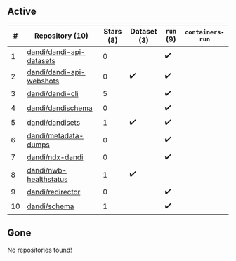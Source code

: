 ## Active
| # | Repository (10) | Stars (8) | Dataset (3) | `run` (9) | `containers-run` |
| --- | --- | --- | --- | --- | --- |
| 1 | [dandi/dandi-api-datasets](https://github.com/dandi/dandi-api-datasets) | 0 |  | :heavy_check_mark: |  |
| 2 | [dandi/dandi-api-webshots](https://github.com/dandi/dandi-api-webshots) | 0 | :heavy_check_mark: | :heavy_check_mark: |  |
| 3 | [dandi/dandi-cli](https://github.com/dandi/dandi-cli) | 5 |  | :heavy_check_mark: |  |
| 4 | [dandi/dandischema](https://github.com/dandi/dandischema) | 0 |  | :heavy_check_mark: |  |
| 5 | [dandi/dandisets](https://github.com/dandi/dandisets) | 1 | :heavy_check_mark: | :heavy_check_mark: |  |
| 6 | [dandi/metadata-dumps](https://github.com/dandi/metadata-dumps) | 0 |  | :heavy_check_mark: |  |
| 7 | [dandi/ndx-dandi](https://github.com/dandi/ndx-dandi) | 0 |  | :heavy_check_mark: |  |
| 8 | [dandi/nwb-healthstatus](https://github.com/dandi/nwb-healthstatus) | 1 | :heavy_check_mark: |  |  |
| 9 | [dandi/redirector](https://github.com/dandi/redirector) | 0 |  | :heavy_check_mark: |  |
| 10 | [dandi/schema](https://github.com/dandi/schema) | 1 |  | :heavy_check_mark: |  |

## Gone
No repositories found!
